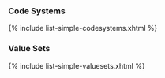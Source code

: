### Code Systems

{% include list-simple-codesystems.xhtml %}


### Value Sets

{% include list-simple-valuesets.xhtml %}

